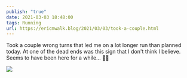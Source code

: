 ```yaml
---
publish: "true"
date: 2021-03-03 18:48:00
tags: Running
url: https://ericmwalk.blog/2021/03/03/took-a-couple.html
---
```


Took a couple wrong turns that led me on a lot longer run than planned today. At one of the dead ends was this sign that I don't think I believe. Seems to have been here for a while... 🤔🏃

![](https://ericmwalk.blog/uploads/2021/8ee1306e04.jpg)